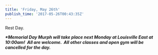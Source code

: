 ```yaml
---
title: 'Friday, May 26th'
publish_time: '2017-05-26T00:43:35Z'
---
```


Rest Day.

***\*Memorial Day Murph will take place next Monday at Louisville East
at 10:00am!  All are welcome.  All other classes and open gym will be
cancelled for the day.***

